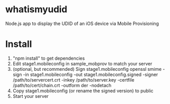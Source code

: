 whatismyudid
============

Node.js app to display the UDID of an iOS device via Mobile Provisioning


Install
=======

1. "npm install" to get dependencies
2. Edit stage1.mobileconfig in sample_mobprov to match your server
3. (optional, but recommended) Sign stage1.mobileconfig
     openssl smime -sign -in stage1.mobileconfig -out stage1.mobileconfig.signed -signer /path/to/servercert.crt -inkey /path/to/server.key -certfile /path/to/cert/chain.crt -outform der -nodetach
4. Copy stage1.mobileconfig (or rename the signed version) to public
8. Start your server